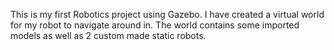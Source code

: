 This is my first Robotics project using Gazebo.
I have created a virtual world for my robot to navigate around in.
The world contains some imported models as well as 2 custom made static robots.
